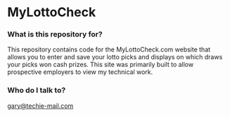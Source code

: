 # MyLottoCheck #

### What is this repository for? ###

This repository contains code for the MyLottoCheck.com website that allows you to enter and save your lotto picks and displays on which draws your picks won cash prizes.  This site was primarily built to allow prospective employers to view my technical work. 


### Who do I talk to? ###

gary@techie-mail.com

